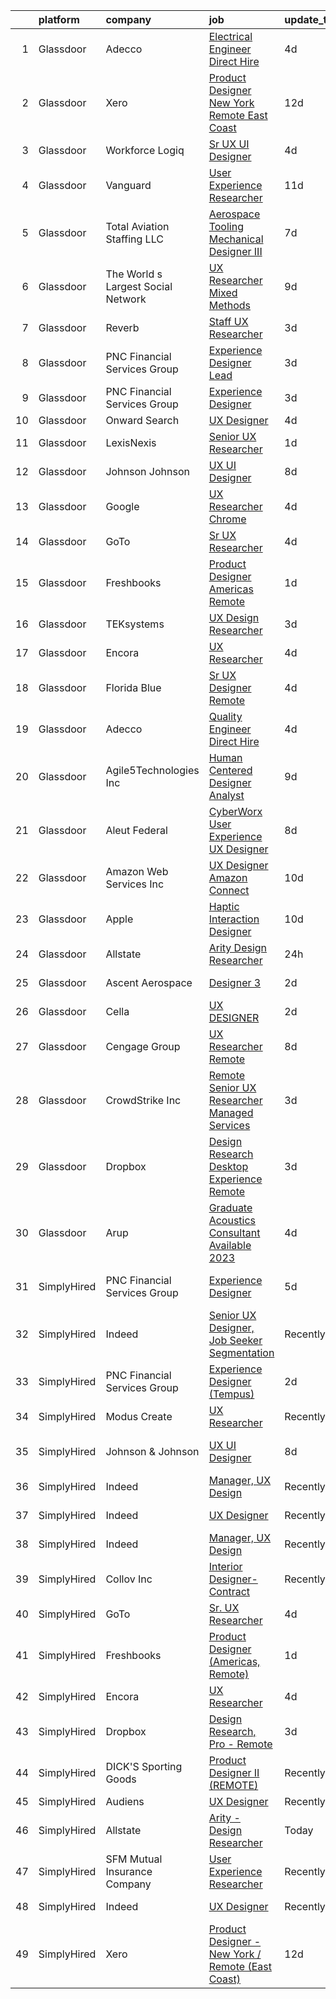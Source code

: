 

|    | platform    | company                            | job                                                                                                                                                                                                                                                                                                                                                                                                                                                                                                                                                                                                                                                                                                                                                                                                                                                                                                                                                                                                                                                                                                                                                                                                                                                                                                                                                                                                                                                                                           | update_time   | location                   |
|---:|:------------|:-----------------------------------|:----------------------------------------------------------------------------------------------------------------------------------------------------------------------------------------------------------------------------------------------------------------------------------------------------------------------------------------------------------------------------------------------------------------------------------------------------------------------------------------------------------------------------------------------------------------------------------------------------------------------------------------------------------------------------------------------------------------------------------------------------------------------------------------------------------------------------------------------------------------------------------------------------------------------------------------------------------------------------------------------------------------------------------------------------------------------------------------------------------------------------------------------------------------------------------------------------------------------------------------------------------------------------------------------------------------------------------------------------------------------------------------------------------------------------------------------------------------------------------------------|:--------------|:---------------------------|
|  1 | Glassdoor   | Adecco                             | [Electrical Engineer   Direct Hire](https://www.glassdoor.com/partner/jobListing.htm?pos=111&ao=1110586&s=58&guid=000001834f5f939fbee8fd4b85dda16a&src=GD_JOB_AD&t=SR&vt=w&ea=1&cs=1_946f6211&cb=1663484007893&jobListingId=1008137382201&cpc=2CAED5C921A5F994&jrtk=3-0-1gd7lv53li6gh801-1gd7lv54c209r000-994e80d32d71e9fa--6NYlbfkN0CsARmfH1XNQTa22oGIIJ18FtyAjbQsgfeQZpddTLaeHhygH4euGCkj3BcQzwrXkBbIRS-vZFjZ0lbdCsizEMPlVC0lVP3UHYYpBP7Spi8b8irByz7ZmtgBn7YkGVA8Ckvr23vtu7IOhkSkc8-iKHkPdHzN75MUUeNCw5pza473IBbE3oH1x6WeCmdtwh-pnh5pbB4E-BW9iQFMiT4j1MyowqmDPygDBErPXmFw4ILZwNclhuDfvdvu52Wv6Xy85LPzCe-QEdQbVN2AahKqfGK2qu1oO3juDsm1ZGzu7EMoUDrPkI7W-rDvLhO0RamYlBQOFf7emdVNoLgfs_ofm7xnAuRspugkCkP1eaz7I5hBkaKfj8axxjCizoPXlzVmIIBKWYya28_IpQm7LcCux_ohJosDTmTSd0pnEwzcIL7MW8CksMpxgD0eU3oChNAmyEHAQkA-AgrC8nfJwQCfJaZWKOYSqiPx4mZTGlCPX7P2m0kU3uqSALEKaY77h-0ji3xK9dXPdWPJgXHY6MAxKsOHHzJ2CIipdDo-LxCwrTs40ChUSMZ6onj0tQbKFf3sLtp15P9YHV7dgEpjf6kr05hQxUNaUH_dBn9QO95r8IMHkfIprjj1ZAiDGzbG9tOqID7-BLVXPJQtU0DANRBZzIM66VFj_Prnq3hTqbsYxfFuGfWnirTWgaSPVs8_rIeNnmCIaBGkOPj1SzgGk27ka1RP6c3aAzAOXRSkLq8kU9PZw0u4R1xRlKqCNyyD8JJPgr9K5b28BHuWUC1cD2ttG4WwxscmFgDFqZXbMqMCnu8Th2Sf86huqK3AsYKTIBhB_HCdgjEwe48POiv7RetYFhpyo6ht1yXB8AcW_vzNWM8qd1_CZvlFWbEDGRCBB2Kpuf72OWcSZxjUt5PxgwHjlHp-rcFddyS3XzE%3D)                                                                                                                                                                                    | 4d            | Gloucester, MA             |
|  2 | Glassdoor   | Xero                               | [Product Designer   New York   Remote  East Coast ](https://www.glassdoor.com/partner/jobListing.htm?pos=101&ao=1110586&s=58&guid=000001834f5f939fbee8fd4b85dda16a&src=GD_JOB_AD&t=SR&vt=w&cs=1_a3ffa3c9&cb=1663484007892&jobListingId=1008119464057&cpc=D2F1DE17EE1F43B9&jrtk=3-0-1gd7lv53li6gh801-1gd7lv54c209r000-d42ffd1146131f09--6NYlbfkN0COvs0giDBQSZxCgxtGlP9F2rqb7f8qKMvTQKRfo9Z2aBBfdNwhT-PCbca6Tg6UbePLXSL2kZ8wB6QVlHX3jNKcLB3QdhbnaHtCR8dPv0f5XN7MxS1xg2rPm-swsPuD68rYGuZICUqkSSh1BmczAVfWYENYm4GY3NcwVq0TyWHY8ONw9rx7low6CFFsyZyTqD3aaqxgsjtyJZwJCWH7FKV_rvCBovjayPpcrak03Rga5QuJVcPLAacGZVKf_7bvvO3EPxD_Ytwekvh9jAPvT1r0PX2exzltrD0TAsJUdDKSbnEZYgVzupw3XwCKswvAms6kuDIpc-9nykyPA6U6FzT2D_ceQzwUHdBXEd-JKIlHPfiJvsXcFRnZ6GCUfgSwjbmhqXlKwtqC0WM9Mn2Hxe5k_AXWUTMmBbOZAgZ4PFzLqGn0qAdTFombcUohm_tMKbGe0Q8-XOzkaumHOubK4xF_e4e9jsPN-KnZQzmh1Ck8fsRT27dimoyxkxFayGpUam-UCx83nJnGMiSOu_4blpIqQEmbPl29Cn8SHlA3G8e2bbqYk1UoKd1KPgWUz19fK_w%3D)                                                                                                                                                                                                                                                                                                                                                                                                                                                                                                                                         | 12d           | Remote                     |
|  3 | Glassdoor   | Workforce Logiq                    | [Sr  UX UI Designer](https://www.glassdoor.com/partner/jobListing.htm?pos=105&ao=1110586&s=58&guid=000001834f5f939fbee8fd4b85dda16a&src=GD_JOB_AD&t=SR&vt=w&cs=1_042000a7&cb=1663484007892&jobListingId=1008136049897&cpc=9908D8D4413DBB8A&jrtk=3-0-1gd7lv53li6gh801-1gd7lv54c209r000-d6dfca3bc1dbd836--6NYlbfkN0BhgsxSwl5lo7QzTbtXQkwPrIx61OQPxpk1VFOKOTLj9cEu6ZwTgNE0TNWZoeC26IbkaZfzGXY1Kmgk_7C9wWb6GIQdn0gULIs08Gg1MkzyL1gmCCumC7VizqmNDqh5FSeh-GHXxW4068IGf2R39fRtsBQLQN_Yn2Xd7MMAFm15w1XIplyVTTqNBe-TUlHuf-qbeyS92bpi-d_94DwgCWzUqq6RCK_YKRNvHVRHDZkyXpTJwktNqzy5a7GGQkoM4dtdWwcBJkvIiRlSbkaNoFr1AtGzwyLNuJ8kw4xasuCD4kaxdi_mcDnFoePmtzap61ZCGRjbEInfQ3Sqwp59-38LtHQskngByPNZpVpIoqWTQ1LbCJBLebhpz6qAkOsgP1tw-2vPJ6Le9lCLGBjGRufyuEEiCLPHjheI-h9MpCu88P4Z5M78F_9Bwq9kg4JT9exBMBdz2p8AUenazIrNGTBnSI5jVjee9hflmAdurxqymRi8plhR6fRlEDV7yBgJMKwIUTh0Bp9fMx-IW1q-JeEX5afQ4fpIYJKpsbJFAiY_suG3_HpfLLasug9fC0Vf_JudXgARAyfDPZ2RmdPV1EcHquVSSK9_112POeVEkc8MY4yy8rqdwyhclXaBVPJrEi95fNHiv-r0jqrFx4wZxIzmU_3ix4OPkug07lqkujZcjTOFHPQ3hBXe9rm72x-k-_tGwjCJLuuiIBbrtRdVUqz-6UOng2qGmzl846kr7G-3g4Y-xxthabFC)                                                                                                                                                                                                                                                                                                                                                                                      | 4d            | California                 |
|  4 | Glassdoor   | Vanguard                           | [User Experience Researcher](https://www.glassdoor.com/partner/jobListing.htm?pos=126&ao=1136043&s=58&guid=000001834f5f939fbee8fd4b85dda16a&src=GD_JOB_AD&t=SR&vt=w&cs=1_25080c63&cb=1663484007894&jobListingId=1008121346992&jrtk=3-0-1gd7lv53li6gh801-1gd7lv54c209r000-f8258fc27631a759-)                                                                                                                                                                                                                                                                                                                                                                                                                                                                                                                                                                                                                                                                                                                                                                                                                                                                                                                                                                                                                                                                                                                                                                                                   | 11d           | Charlotte, NC              |
|  5 | Glassdoor   | Total Aviation Staffing  LLC       | [Aerospace Tooling Mechanical Designer III](https://www.glassdoor.com/partner/jobListing.htm?pos=122&ao=1136043&s=58&guid=000001834f5f939fbee8fd4b85dda16a&src=GD_JOB_AD&t=SR&vt=w&ea=1&cs=1_c68b0499&cb=1663484007893&jobListingId=1008131274698&jrtk=3-0-1gd7lv53li6gh801-1gd7lv54c209r000-f748dc3483d3603e-)                                                                                                                                                                                                                                                                                                                                                                                                                                                                                                                                                                                                                                                                                                                                                                                                                                                                                                                                                                                                                                                                                                                                                                               | 7d            | Macomb, MI                 |
|  6 | Glassdoor   | The World s Largest Social Network | [UX Researcher  Mixed Methods ](https://www.glassdoor.com/partner/jobListing.htm?pos=109&ao=1110586&s=58&guid=000001834f5f939fbee8fd4b85dda16a&src=GD_JOB_AD&t=SR&vt=w&ea=1&cs=1_1d7cd145&cb=1663484007893&jobListingId=1008127980013&cpc=9DC6E4D8324653EE&jrtk=3-0-1gd7lv53li6gh801-1gd7lv54c209r000-95064e1ee481b041--6NYlbfkN0DSgjPPcnEdvoK3uuxfISLALE6pB1FR7YSHOr_tSg5_QGIhoz_2VqUepdcKLBLI_zT6UW54Cd1fNtknZtOrKjgZadErINrxE8UWz8nhuzt5Ng7HjwsUvgsuMMigsisLFyIIJVED45QTVyAR7WXJBxBSS4o8NpMWLNvnqKZVDh8d6QsKqS5n2y3TIqjZdGYiVN9SngrHezzupQ4v8Cma-bUn4sBMc4TTDg27npGYHeEpDSNpR9eRTpsKUjkrtE473R0poSUkmMZe4q2RmOcRJXWgbIIVX-B7p3w_HnRBuqxEjSmbf1qUOzZCWbRWhO8DziADtojf4cGdNFz7HYaNc3tJEwlyXQQPqDyH-Mo06I7s8k0OgxaqgcTeOZ015XsJsVG6wSx-6a1Hlp8s_jIPsymMLv-y56zvdClXfPvM11cUus9T4FoIY3fOGqv5t0lw5fiZmS3Kvs3TCrBn9zi1xAJfp6GdkSKWxmW5aljDSliCXhX_YXgv4WDSCjgVYoUx6qQbslCb-L-HrfIgHf3mWCBQNllt3hgLjfSJOYOCcnsNB_kiquYYMDNBTOCIb5g6Yk31eYcq_mzwHPnpSGygAIAQ)                                                                                                                                                                                                                                                                                                                                                                                                                                                                                                                                      | 9d            | Menlo Park, CA             |
|  7 | Glassdoor   | Reverb                             | [Staff UX Researcher](https://www.glassdoor.com/partner/jobListing.htm?pos=125&ao=1136043&s=58&guid=000001834f5f939fbee8fd4b85dda16a&src=GD_JOB_AD&t=SR&vt=w&cs=1_658383ac&cb=1663484007894&jobListingId=1008141029699&jrtk=3-0-1gd7lv53li6gh801-1gd7lv54c209r000-2c5c5dbaae6838d5-)                                                                                                                                                                                                                                                                                                                                                                                                                                                                                                                                                                                                                                                                                                                                                                                                                                                                                                                                                                                                                                                                                                                                                                                                          | 3d            | Chicago, IL                |
|  8 | Glassdoor   | PNC Financial Services Group       | [Experience Designer Lead](https://www.glassdoor.com/partner/jobListing.htm?pos=129&ao=1136043&s=58&guid=000001834f5f939fbee8fd4b85dda16a&src=GD_JOB_AD&t=SR&vt=w&cs=1_8bae5dce&cb=1663484007894&jobListingId=1008138840625&jrtk=3-0-1gd7lv53li6gh801-1gd7lv54c209r000-b8a3cec4bf480e02-)                                                                                                                                                                                                                                                                                                                                                                                                                                                                                                                                                                                                                                                                                                                                                                                                                                                                                                                                                                                                                                                                                                                                                                                                     | 3d            | Pittsburgh, PA             |
|  9 | Glassdoor   | PNC Financial Services Group       | [Experience Designer](https://www.glassdoor.com/partner/jobListing.htm?pos=116&ao=1136043&s=58&guid=000001834f5f939fbee8fd4b85dda16a&src=GD_JOB_AD&t=SR&vt=w&cs=1_2ddee062&cb=1663484007893&jobListingId=1008138840503&jrtk=3-0-1gd7lv53li6gh801-1gd7lv54c209r000-cb36401792704d98-)                                                                                                                                                                                                                                                                                                                                                                                                                                                                                                                                                                                                                                                                                                                                                                                                                                                                                                                                                                                                                                                                                                                                                                                                          | 3d            | Home, PA                   |
| 10 | Glassdoor   | Onward Search                      | [UX Designer](https://www.glassdoor.com/partner/jobListing.htm?pos=106&ao=1110586&s=58&guid=000001834f5f939fbee8fd4b85dda16a&src=GD_JOB_AD&t=SR&vt=w&cs=1_66c213cd&cb=1663484007892&jobListingId=1008136559863&cpc=5EFBB0462F9C6B7A&jrtk=3-0-1gd7lv53li6gh801-1gd7lv54c209r000-d6b1615ea4f0fd8c--6NYlbfkN0B7YoEZZ2QAGDyEGGmBPAUWSHc1Mt3sMCn9FehKcWA3w0jw7EbYYLNYdQbp0yVH2ft171ewkQnhphDIuRz7jdgfyyJKsov_anjcPfv4lZVzjGarJ4lfk3PUQekq5k8mgCwOl4hJYVUfowdmbTBrre8fI3vpTlvldisoR4QIOcp_P0V4glKetWNMkCI2nxwoH6L34aJ1OfG3ySqNZH5LLmp6Piv-_QJQgnBzXIfzT559SQKkFOPvuy1lUUl4yQkortd-HKfSCzPMtp4pF_n0nFvZhYC1w492bcftU3EsUmBESlpEq1q61mNKbNm_66jpKrnD4cbV4YziBKLihXFtyiUsYM8-cUWtiYUeVPeyRusAlYDpNyMuUGGL4WYxt4bN1xocFuK455oNy7ZwJ7LVf0RD_kMewqE_-mh0C2rdCfd5t1-I8Ke0DgfU9Lseqw4T-o1MexcRCfE0s9orjzMdUQzszyeCktUvhj6xQnzXutTxwWkzfn7-azhzI51Q3vtcZ1uAykRKYR5R_WgOqTZiNV_uyZ1XvBMRAWCMx0fmd3-a7h4YYBMWV0yejB6BjDJSsis24ymEmrWpGrH3B11O-KD7I48yBhoIoI7tV-U0qaxaVIr9HOIoUJDAaWq5lNotLNyiM4yo9GDeoX6Jsc2fCG_BkTu6E1h2vry_sp9fiDi6MHBkWcihsBlhw5ddMXG82GGVJAMTbAemPu8OGCqg4H8opxUAQpcYTNJ2aT2jlcX_mH3IAVVEePwEAsMc2elZxL3dr7z2pLnmWI0233sz1OxlkCqwt-AW-w6L9pqjKzpq0Ox-bm0eK2Hvdwed-Iw7aH3Xqb3XMghvLpqBvrVCTt5UHMD92zTI2ZWO4tLKYFxxOv7q4jbOUNaCqtO1LbHRggczW_hJXJ0vB3dMkX4mQrtHi_d--xTCx4KEGr2jYbWRa3ZYJNy7bJl9kjL56ESD0coKAKzqdGe-U8Ro_xEVgtTUu9dVkmwhYT3NkPKw8ZIv8Q%3D%3D)                                                                                                                                 | 4d            | Brooklyn, NY               |
| 11 | Glassdoor   | LexisNexis                         | [Senior UX Researcher](https://www.glassdoor.com/partner/jobListing.htm?pos=128&ao=1136043&s=58&guid=000001834f5f939fbee8fd4b85dda16a&src=GD_JOB_AD&t=SR&vt=w&ea=1&cs=1_259455a6&cb=1663484007894&jobListingId=1008145654193&jrtk=3-0-1gd7lv53li6gh801-1gd7lv54c209r000-eafe9cba2609ee3c-)                                                                                                                                                                                                                                                                                                                                                                                                                                                                                                                                                                                                                                                                                                                                                                                                                                                                                                                                                                                                                                                                                                                                                                                                    | 1d            | Remote                     |
| 12 | Glassdoor   | Johnson   Johnson                  | [UX UI Designer](https://www.glassdoor.com/partner/jobListing.htm?pos=118&ao=1136043&s=58&guid=000001834f5f939fbee8fd4b85dda16a&src=GD_JOB_AD&t=SR&vt=w&cs=1_6956947e&cb=1663484007893&jobListingId=1008128369834&jrtk=3-0-1gd7lv53li6gh801-1gd7lv54c209r000-571297199a56e5ce-)                                                                                                                                                                                                                                                                                                                                                                                                                                                                                                                                                                                                                                                                                                                                                                                                                                                                                                                                                                                                                                                                                                                                                                                                               | 8d            | Raritan, NJ                |
| 13 | Glassdoor   | Google                             | [UX Researcher  Chrome](https://www.glassdoor.com/partner/jobListing.htm?pos=119&ao=1136043&s=58&guid=000001834f5f939fbee8fd4b85dda16a&src=GD_JOB_AD&t=SR&vt=w&cs=1_f7cbd62a&cb=1663484007893&jobListingId=1008137925866&jrtk=3-0-1gd7lv53li6gh801-1gd7lv54c209r000-d82f68b7b647694f-)                                                                                                                                                                                                                                                                                                                                                                                                                                                                                                                                                                                                                                                                                                                                                                                                                                                                                                                                                                                                                                                                                                                                                                                                        | 4d            | Washington, DC             |
| 14 | Glassdoor   | GoTo                               | [Sr  UX Researcher](https://www.glassdoor.com/partner/jobListing.htm?pos=103&ao=1110586&s=58&guid=000001834f5f939fbee8fd4b85dda16a&src=GD_JOB_AD&t=SR&vt=w&cs=1_2d118336&cb=1663484007892&jobListingId=1008136047338&cpc=42BEC95245890617&jrtk=3-0-1gd7lv53li6gh801-1gd7lv54c209r000-cc8c35999ee38a36--6NYlbfkN0DXrBR656PqShB4nd9ExliYcIGoAa-Cw4zASH8sJAtKR0gdmhG0ERYtLXIRQUmGOjMeS91mUPuoV6ag9VL4ZJ8JMuRMei5Px9kneRn0URmppmA6AKjKYkk7E5TkuFwA7PmMKrAgXmB_rJlO-XtQtH-F3_UneFLkBZMbtE0VA-xmmC3XbFQPp4zRjdBybYuZU90h5w869VrCiJiyGxh322iGblIr6nICtVTBAjVNkeqkin6q7LAqUQ3apiN7H67QxI-_5uSqYPigHkbO3czU0drMemdLazqk8AqrnA4AdjWqjiXeL_TIPSSwxCFYUEjNgkMIt18Uq5M8KThWN0mRhXtfpFvcG3GItVvLCz7-ISgUWxVDIOQkbFGE4MCvPFde4ddNzUwUFjvf8t46a2xt4kdDIbtQj3hryN44w4gsmwi88ktWsEmrICECdWPkvZgjc1bknFxKX7GvOya_8ZylKSJ9cKLAOCtsGubfxjpa3r8DAACNESR8ey8DndBiwkO3DmeZ_RsaFkfICn1xtNTiz6DCki2ZLRoq3tDKSLkoyyHA_4fSxHlmhb-fjp64o4UWGlwiWEAwwY0vEy_wbSNtMboioT49GWtZrRbonCafdqJgCQQORfUVweZky8GM2kfdoZvcbG1RO5F81W8CnCWzCZCT51R6hWkAFyvgw3bTt2d7BFz8KtxT-JheZ3ewC7FZ6l47O3Teomuz2dxjjiFbgjthCJldTri7XrnpnPDt0rYz_7PboS3MDk2mZ0lPfDjg17O3RdmOOeHjTQ3q4F6-lcxmZ1TzovBmpC-sg1wYCpmM-QP6IQy9Ep7jMVl9f91vwwntZDetkpOYeM_d22Tor4ocgu-SczppbwEdo46PJg86PeSfxOL-L5G1Ik0o_jxsIpW7KvHtKdRVHyf20y5ZYecqWkofD4cylbCxKJn10IF_u3S5RHsROn8o03RjXNtyUrek1aVHjnEgb3LhAsYKKZI337rUsflC5Av291rMc4j8znlPPJurr0q7)                                                                                                                       | 4d            | Boston, MA                 |
| 15 | Glassdoor   | Freshbooks                         | [Product Designer  Americas  Remote ](https://www.glassdoor.com/partner/jobListing.htm?pos=112&ao=1136043&s=58&guid=000001834f5f939fbee8fd4b85dda16a&src=GD_JOB_AD&t=SR&vt=w&cs=1_951fa6af&cb=1663484007893&jobListingId=1008144326945&jrtk=3-0-1gd7lv53li6gh801-1gd7lv54c209r000-80f87824cf1be23d-)                                                                                                                                                                                                                                                                                                                                                                                                                                                                                                                                                                                                                                                                                                                                                                                                                                                                                                                                                                                                                                                                                                                                                                                          | 1d            | San Antonio, TX            |
| 16 | Glassdoor   | TEKsystems                         | [UX Design Researcher](https://www.glassdoor.com/partner/jobListing.htm?pos=107&ao=1110586&s=58&guid=000001834f5f939fbee8fd4b85dda16a&src=GD_JOB_AD&t=SR&vt=w&cs=1_92c743d7&cb=1663484007892&jobListingId=1008139170499&cpc=9908D8D4413DBB8A&jrtk=3-0-1gd7lv53li6gh801-1gd7lv54c209r000-75228bd0f8383f41--6NYlbfkN0AuKz8EBO1xHDEL7V2YF9xF3dC_I9B9i-Zw2Jh8clPMK3KTieKealHQMRxLfyLBLKJ_aEawN_FtcgMaP4ZQRHA2lbBNhsjmobvHY-pf1HwCSfKCMOpUg9X-9hskFRVy_DTllsu8CsYZT_Eu0kI-xEIrbbIOaobzwqjVZzP1XA0BLCOJBtZZEDPgZNWinCBaGPeIHEDHOXVdopbOTsZAQCw_anrjfqmH5C4KmR11hTgtCr3iufyFmGHfhAna4bYIlwudLQJyc2jNnXzrdbN-mMicDgmtw8TiAJ6UMhYvCIWdVVyWNn4xipJl0Gm5sW3BIvhkN-KxkGrsmkUbtNY46hOZHTBZA9KsyU_TuAZh2lT6gm96GZvNBVvK4xL-1hXlwtgmztbY1uhnWZ1I-aWcQD-oEqkmXcut5dpiUbuUvk_HSfjNbAmyvZTgKWH8ZScyod6dvP90WWut2qCy6bhnJ__mNJe6rL2NiYuSRWVj9mtADHSRR3bjpYioQauj11B_DRN6rCCDI-ApQJm6QZ1Ecf0y9ilRg0hdO8WM8q-LvGgE2TjdJobBvu4gJgJXj6a-FUghd2ZqoOcKebH8iHzoWg5Oy9U12YOS2QL1iHFfNuUWp0mM9BAluNUJmE6dvULCIPvscj7zAoNoN9vbcf7hzm62V9VbmPVCaz1psaokd2n6Ibb47tPFp83wSLQON9YIppnXZVr_OKniKx2fHhjHZKVnY4HyKypxxFFacckOylHptMlZN6c3O5e-FOvLeM9oGc9Oh7n21_9En2UxNs65VNBQoyKO7oKcDMqSmuz3NYea88JcZvUnhNfPw6Wkzor67rj0lvcngZ39RC2AbH8LBk66kHTZwupl2z_Up5MpQmEFyakECKqTe6ouwHR_NvobJI8PubAahTyI8IkQM87Wlb5kgkmg4hlBtFQ%3D)                                                                                                                                                                                                      | 3d            | Chicago, IL                |
| 17 | Glassdoor   | Encora                             | [UX Researcher](https://www.glassdoor.com/partner/jobListing.htm?pos=123&ao=1136043&s=58&guid=000001834f5f939fbee8fd4b85dda16a&src=GD_JOB_AD&t=SR&vt=w&ea=1&cs=1_fc2d6cb1&cb=1663484007894&jobListingId=1008137262775&jrtk=3-0-1gd7lv53li6gh801-1gd7lv54c209r000-1d47222d3e13aef9-)                                                                                                                                                                                                                                                                                                                                                                                                                                                                                                                                                                                                                                                                                                                                                                                                                                                                                                                                                                                                                                                                                                                                                                                                           | 4d            | Dallas, TX                 |
| 18 | Glassdoor   | Florida Blue                       | [Sr  UX Designer  Remote ](https://www.glassdoor.com/partner/jobListing.htm?pos=127&ao=1136043&s=58&guid=000001834f5f939fbee8fd4b85dda16a&src=GD_JOB_AD&t=SR&vt=w&cs=1_05d7fb10&cb=1663484007894&jobListingId=1008137743973&jrtk=3-0-1gd7lv53li6gh801-1gd7lv54c209r000-8f44fa137cf5a647-)                                                                                                                                                                                                                                                                                                                                                                                                                                                                                                                                                                                                                                                                                                                                                                                                                                                                                                                                                                                                                                                                                                                                                                                                     | 4d            | Remote                     |
| 19 | Glassdoor   | Adecco                             | [Quality Engineer  Direct Hire](https://www.glassdoor.com/partner/jobListing.htm?pos=110&ao=1110586&s=58&guid=000001834f5f939fbee8fd4b85dda16a&src=GD_JOB_AD&t=SR&vt=w&ea=1&cs=1_6af83877&cb=1663484007893&jobListingId=1008137382222&cpc=654405A9B1E0A9F5&jrtk=3-0-1gd7lv53li6gh801-1gd7lv54c209r000-ca5f45e3e8f4654a--6NYlbfkN0CsARmfH1XNQTa22oGIIJ18FtyAjbQsgfeQZpddTLaeHhygH4euGCkj3BcQzwrXkBbIRS-vZFjZ0nLZWt3VDFLMBP8hU3nShTTVSnc-6Zn9k4auwPULwJhdYOmn8zHcUF9HbkpzYW7Vh_-aHZ3Bg1ZC6QSWF-Jm7tmVzqqe9Asborlpaz0F4G8hKzGP8PKJSC6YpZfGgNtaMwiPmB_luFXWiJQ-DKC1Fx20rr0tZUXCdb-0DbkQqkqMdlP2SQ3YD2h9g_-lrpUNNIsxKdrRN7Mj-sKuSXgBEL-CSXWitDcvWyqnPYOzF3Dr11nYpFaqttkfo_tjE4fNnzXP7hwqkKyZBdVRu1bZJYS4iOsXc-gLl7aodniBsDL1ZIBKx3R7eyuDmF3X1y-pzUDrCVpHIZAsPnsoFodLwVkZh13vdfxNwldkBcGmVAQ9a1Fq_HMHEptbXO4nICuuvQ5zprMwpJ62z75CYHyeAFTOmOd15zI215kUT62Ow2PTi24ldwq0JyG9fRiSU1nQDoPDHXOQbBySjwdxKupd0diC-RfyH-H4todXD5xHUrrced-N-NZMWQ8cbOUpEdDVl3FY0fKmeF9ymUsVUe0WbWpZDujCFwjMnlYYRe2W8IFys_cM6O-0dbVCOGckhu0-7CBiXa8l2KiZmEk7Jq4PBEEgNnOHjQDK3CLPAhFqE4UkOrq3CbmtUHdZEm2YQinnXe48GYj7yuZsjJBFdXJYnLJfQKr9tMDcOnrI-rsySeGLqenu_-b_q-5uBJcSsthDejGdvoX0vKItK32fM1i5L7NRLkjiiTqUFsp7wniUL_Hb7oVdbC0cqIdFoSODuOJQwkq8IJw5-88UkLM-SGWZjAvSClpZbytXCjirKVDHR0TzhWxxZnHGNQoyEwLQ2q-T373Tx3aNouETa446qrpzbNQ%3D)                                                                                                                                                                                        | 4d            | Gloucester, MA             |
| 20 | Glassdoor   | Agile5Technologies  Inc            | [Human Centered Designer   Analyst](https://www.glassdoor.com/partner/jobListing.htm?pos=130&ao=1136043&s=58&guid=000001834f5f939fbee8fd4b85dda16a&src=GD_JOB_AD&t=SR&vt=w&ea=1&cs=1_b5d4079b&cb=1663484007894&jobListingId=1008125577387&jrtk=3-0-1gd7lv53li6gh801-1gd7lv54c209r000-23d98d1178961ad5-)                                                                                                                                                                                                                                                                                                                                                                                                                                                                                                                                                                                                                                                                                                                                                                                                                                                                                                                                                                                                                                                                                                                                                                                       | 9d            | Remote                     |
| 21 | Glassdoor   | Aleut Federal                      | [CyberWorx User Experience  UX  Designer](https://www.glassdoor.com/partner/jobListing.htm?pos=121&ao=1136043&s=58&guid=000001834f5f939fbee8fd4b85dda16a&src=GD_JOB_AD&t=SR&vt=w&cs=1_0ff65143&cb=1663484007893&jobListingId=1008129771102&jrtk=3-0-1gd7lv53li6gh801-1gd7lv54c209r000-8be8d19575ddc2c8-)                                                                                                                                                                                                                                                                                                                                                                                                                                                                                                                                                                                                                                                                                                                                                                                                                                                                                                                                                                                                                                                                                                                                                                                      | 8d            | U S A F Academy, CO        |
| 22 | Glassdoor   | Amazon Web Services  Inc           | [UX Designer  Amazon Connect](https://www.glassdoor.com/partner/jobListing.htm?pos=113&ao=1136043&s=58&guid=000001834f5f939fbee8fd4b85dda16a&src=GD_JOB_AD&t=SR&vt=w&cs=1_17feb6e7&cb=1663484007893&jobListingId=1008122416308&jrtk=3-0-1gd7lv53li6gh801-1gd7lv54c209r000-4e39ea93cab7afc9-)                                                                                                                                                                                                                                                                                                                                                                                                                                                                                                                                                                                                                                                                                                                                                                                                                                                                                                                                                                                                                                                                                                                                                                                                  | 10d           | East Palo Alto, CA         |
| 23 | Glassdoor   | Apple                              | [Haptic Interaction Designer](https://www.glassdoor.com/partner/jobListing.htm?pos=117&ao=1136043&s=58&guid=000001834f5f939fbee8fd4b85dda16a&src=GD_JOB_AD&t=SR&vt=w&cs=1_dad5595b&cb=1663484007893&jobListingId=1008124951425&jrtk=3-0-1gd7lv53li6gh801-1gd7lv54c209r000-f09153b84c107bae-)                                                                                                                                                                                                                                                                                                                                                                                                                                                                                                                                                                                                                                                                                                                                                                                                                                                                                                                                                                                                                                                                                                                                                                                                  | 10d           | Cupertino, CA              |
| 24 | Glassdoor   | Allstate                           | [Arity   Design Researcher](https://www.glassdoor.com/partner/jobListing.htm?pos=102&ao=1110586&s=58&guid=000001834f5f939fbee8fd4b85dda16a&src=GD_JOB_AD&t=SR&vt=w&cs=1_5e461684&cb=1663484007892&jobListingId=1008146367908&cpc=9908D8D4413DBB8A&jrtk=3-0-1gd7lv53li6gh801-1gd7lv54c209r000-2a9d07b4c94ca1a2--6NYlbfkN0BLH0BMQoDn-yw6Urt952hBm1JLFZ7WpBxND2cMIOjOqdmupiC_ZwOjCSzUpM3cDMan-XWx-WYIgFW0eKYFFNcZZa4e2BvAYYyViwDNAEYnoLYakGHlHkr1vztp50za5AEgtwAu40VL7MNPrW6TETvCPm8tbtjfkGnj0aRI0eFJ8Kll7Eehs7NEX4lAEyzxo0_NcqxNWllSy5Bi18Dceu8CS4Fl23wNHW4dqkGwBx-fgslE6cQMlNVQ0_OX2mJogtgLst474ZXiRpCvm7i6kmzlNIyyP5UvrDlHxBJWjkgD2cS_Zo8cOPh7drOJkjSIb1vl1Z2vlRUmGoi_m4C9AqjTk7TDP9aA6imFBgboO3z_uOAvzf_TvcaLOMjkuXbjJ3p7Jrwq0LlUqL442UPYxP-Jy1sce6FpX550z2chHXY1EI9EFp7vAGueHMLKzLY-ql7V4OAXdZwX7xc6OsFPesmFd3XFCgKwi4bjfDgFkdJ9EdHjTRJuoTPLxRbEkJnlqNuBlAF-VSvUKWzX0Qi6CPlXLUu3MozPhmRzAlWfK82vhmqb2t-sN7wlocDa-6Bg_NuuGtcHuO2vXAlnv8tdh6gFEPJCs_coHYgG96giz_8U4n5FFPkg0tEel3Lbc-uVnuv_JKrsRrcwMMrIitMw10q9XcyDSRUKdgUcrpshPeK0zSiDRBlNluIxgZH6WW3qKUw3QLB5WmD54IFSIeOQUGUVE9v0jyXeG4pMxumpyQz3q96UNBdkLKzMF6QXLVjDdeUT1pBRRU5Vq1nOEEE03QwGGDO7JWxyIA-cU8WHkeiXRMOOQyS3HLuH1b03p2ODV34zJ-9Do9pxDz7SmT7Pw_UhDTAU6fCxvRiCtTMSXe1cySCat2aRu1_cU1VaX1_tvoIcxDs0SGXrV0WChzx_h1iqCWRxgsbteLbCC21j94ApB8Ph9_LYktJVAUZ7OPxEV7U0JDR6JVjPWMd7Yms55wXfh9MnMG4oqASS69oeDltFQjkCIMmWaWWhoxJgh_Zj1Cgpd4O5PopSZCW92OPXg6_asiHQGXHewL_5VOE62vhLrhH86Q-3W-n5SVBLxhxsb1zj__a4W_hhPO_H3nknDclkErRB_KnOMXY%3D) | 24h           | Remote                     |
| 25 | Glassdoor   | Ascent Aerospace                   | [Designer 3](https://www.glassdoor.com/partner/jobListing.htm?pos=115&ao=1136043&s=58&guid=000001834f5f939fbee8fd4b85dda16a&src=GD_JOB_AD&t=SR&vt=w&cs=1_f428cd81&cb=1663484007893&jobListingId=1008143353074&jrtk=3-0-1gd7lv53li6gh801-1gd7lv54c209r000-4065a33b84859405-)                                                                                                                                                                                                                                                                                                                                                                                                                                                                                                                                                                                                                                                                                                                                                                                                                                                                                                                                                                                                                                                                                                                                                                                                                   | 2d            | Santa Ana, CA              |
| 26 | Glassdoor   | Cella                              | [UX DESIGNER](https://www.glassdoor.com/partner/jobListing.htm?pos=120&ao=1136043&s=58&guid=000001834f5f939fbee8fd4b85dda16a&src=GD_JOB_AD&t=SR&vt=w&cs=1_a348d9a0&cb=1663484007893&jobListingId=1008142953328&jrtk=3-0-1gd7lv53li6gh801-1gd7lv54c209r000-f4e0c1ad89f4eef1-)                                                                                                                                                                                                                                                                                                                                                                                                                                                                                                                                                                                                                                                                                                                                                                                                                                                                                                                                                                                                                                                                                                                                                                                                                  | 2d            | New York, NY               |
| 27 | Glassdoor   | Cengage Group                      | [UX Researcher   Remote](https://www.glassdoor.com/partner/jobListing.htm?pos=124&ao=1136043&s=58&guid=000001834f5f939fbee8fd4b85dda16a&src=GD_JOB_AD&t=SR&vt=w&cs=1_9d5bc9a9&cb=1663484007894&jobListingId=1008129649729&jrtk=3-0-1gd7lv53li6gh801-1gd7lv54c209r000-85a3a59499153edc-)                                                                                                                                                                                                                                                                                                                                                                                                                                                                                                                                                                                                                                                                                                                                                                                                                                                                                                                                                                                                                                                                                                                                                                                                       | 8d            | Boston, MA                 |
| 28 | Glassdoor   | CrowdStrike  Inc                   | [Remote   Senior UX Researcher   Managed Services](https://www.glassdoor.com/partner/jobListing.htm?pos=108&ao=1110586&s=58&guid=000001834f5f939fbee8fd4b85dda16a&src=GD_JOB_AD&t=SR&vt=w&cs=1_9a8cf999&cb=1663484007892&jobListingId=1008139056132&cpc=32EE424DE2B657EB&jrtk=3-0-1gd7lv53li6gh801-1gd7lv54c209r000-78538d6b93bf6df9--6NYlbfkN0Cu2CVlb3GO4Nf7aS8SXsFwjpUbSKkwsJRaJhRnAEdqU2uA_tXhGJmrQ13aseQPM3wZH88bKJJ0VQbyhvIXDYbkBiIaC5uTW17r1v8Fm0ekT1v3j27-qV5jMK1ryg58wBbXB6iaK7Xqrxeqv7IuWY2EvziICHiX_LjIhj6QIA207zKGPrpwvHBrIDPR-nhGCYmXLIyXP-6bppTSWZH4-qnyaQa5mP8ycbQdEr4J415X_Ry5NmvLlS1itY3yFWwTyL_jcNUdwnff08AAici1POVercqQy8gVPu6LYXBMM3jl8asxYbIN_Xc-gngRIeKp2s86DTmlX53W4XVWldKtm3BZa1Q-58Y0f8QBr_-3Ew0QWsQ64BSPprqWVK58rxQ6x4hZLJFEFPVybPKiiT9ZHrCpbZjKVN1FebKqjJjOBrz5PAHZKfN3neJ-lb1IZO5ku8Cu8jsIPmDbrDV93nV157DZZwvsLqHp4mVyXnGEHVObZh127K7ILhPMgtesvC-diw5V84OMAYPT0CYskK4HkysWNWkuEaTVQQEG2mWt9ZDG0v0xoB1NZj2P7AeJxia-aERW6GfNJQz57fAi4k2ZUDvJcbTwL_Rt9zvEowxi_BCC0soNwqPBQz_Jw6YOxLw9rccmKbgkW5NmNR_rOuMGIX0U8bH4pN9ge1Rn_o3T09aJINQ0nPXAfLxOtKf-ZCr7a6yYy18DEsLSGbgrO3vu4AkrfoljwXxpNMboIwAxvanqiiV3_DIAowor)                                                                                                                                                                                                                                                                                                                                                        | 3d            | Trenton, NJ                |
| 29 | Glassdoor   | Dropbox                            | [Design Research  Desktop Experience   Remote](https://www.glassdoor.com/partner/jobListing.htm?pos=104&ao=1110586&s=58&guid=000001834f5f939fbee8fd4b85dda16a&src=GD_JOB_AD&t=SR&vt=w&cs=1_09c88426&cb=1663484007892&jobListingId=1008138820281&cpc=AC285F3A3ECA6BB0&jrtk=3-0-1gd7lv53li6gh801-1gd7lv54c209r000-92dfd0fa83306b20--6NYlbfkN0BXuQyu8a89IGjYOqzws6EwobUQWMJj07p0mQmaAEzBiv5YTpqbp9_Y159vwZbfZwnnm9NsnFPgSKxAw3h2A_jojzvqetGszXBujjJjDC0pzHCYAOnWcivn3u7OZ4BXWFQhn7R7-QPP32QAf-x6FWziIleLKwD3ux4yPc3PrX_BSTkBp430YQsOXCfYWz3ALIfKZ312NO6_dTHdWWuPfggPtlsH_o1O_5IRAtM67zNtt01_mVOQjaJPZMrHfgI34ZmNj1uyBvh3W5xqaOZyTqkuScvC6x_XSfmM0AHDVZWfkRE8ClWizrwYM9T83AazqLCf-5fVLvw-E-GggJRjVb_7-5QGkYevuJ6hzq0-UuuQ1OIEwKpcJ0kaQ4r02gw4KL5pTJ-g0x9GXPH-T3eAdRx_uC8QIic4l26iF-wfOZIHdByBWw9aG_qC4OWNhy-5TzWpCyLTyHFSh9WkD13arm8RJLg0LLDlkCPHrtx3gaUKlbz7wjTT9-FtccPUNKYh_Q-KHgEgbT6MCQXa3PmYHTCntI0IkMdJA05oogF3MiMl292SmO9DbrEqX7w1anjLrhaWhvW2mk1LyC4m6gQdINmMCip2p_GyNwELCaHK5UPJ1BZg8sCYfDko4ixYhiXzeSAgqDub90rA6Kgs5yta3jXsjt2b0QJMQgBmpyQ7E5Jzafz9wq8CeT5tolxRnhTWL9YNIgnpHtnnbjshtMKHHwKp5U_Ne9gSShfjo6Lqm4yz1w%3D%3D)                                                                                                                                                                                                                                                                                                                                                                | 3d            | New York, NY               |
| 30 | Glassdoor   | Arup                               | [Graduate Acoustics Consultant  Available 2023 ](https://www.glassdoor.com/partner/jobListing.htm?pos=114&ao=1136043&s=58&guid=000001834f5f939fbee8fd4b85dda16a&src=GD_JOB_AD&t=SR&vt=w&cs=1_154206ff&cb=1663484007893&jobListingId=1008137734654&jrtk=3-0-1gd7lv53li6gh801-1gd7lv54c209r000-17e87c0d31c02b5b-)                                                                                                                                                                                                                                                                                                                                                                                                                                                                                                                                                                                                                                                                                                                                                                                                                                                                                                                                                                                                                                                                                                                                                                               | 4d            | New York, NY               |
| 31 | SimplyHired | PNC Financial Services Group       | [Experience Designer](https://www.simplyhired.com/job/TI9h4GjAPMX4IV0AUV3d4jo4CsnONkIMs8m1n-EgNeLC-N7u4Y0ysQ?q=generative+designer)                                                                                                                                                                                                                                                                                                                                                                                                                                                                                                                                                                                                                                                                                                                                                                                                                                                                                                                                                                                                                                                                                                                                                                                                                                                                                                                                                           | 5d            | Pittsburgh, PA +1 location |
| 32 | SimplyHired | Indeed                             | [Senior UX Designer, Job Seeker Segmentation](https://www.simplyhired.com/job/zUgRgSHf6CQNTWaw35UvyNC8Jr52b-Skmp6loYaOwDf2yEL5z4vazA?q=generative+designer)                                                                                                                                                                                                                                                                                                                                                                                                                                                                                                                                                                                                                                                                                                                                                                                                                                                                                                                                                                                                                                                                                                                                                                                                                                                                                                                                   | Recently      | San Francisco, CA          |
| 33 | SimplyHired | PNC Financial Services Group       | [Experience Designer (Tempus)](https://www.simplyhired.com/job/C5KOsx8DVGMfHPTGM1H3uYNoRmvDa_GSnIp_u0WYhQgL5MfqiohCbw?q=generative+designer)                                                                                                                                                                                                                                                                                                                                                                                                                                                                                                                                                                                                                                                                                                                                                                                                                                                                                                                                                                                                                                                                                                                                                                                                                                                                                                                                                  | 2d            | Auburn, IN                 |
| 34 | SimplyHired | Modus Create                       | [UX Researcher](https://www.simplyhired.com/job/BJb4hvBl4sTeHI9C2uhHGJ37By7YOgalfbeiI8ZZxu0pOdKod3yYmw?q=generative+designer)                                                                                                                                                                                                                                                                                                                                                                                                                                                                                                                                                                                                                                                                                                                                                                                                                                                                                                                                                                                                                                                                                                                                                                                                                                                                                                                                                                 | Recently      | Boston, MA                 |
| 35 | SimplyHired | Johnson & Johnson                  | [UX UI Designer](https://www.simplyhired.com/job/v_qVdQEne7NmI_QFucMB7WUzsnImksbBJ5Hk6dHLLZQ1Dex5F7emfQ?q=generative+designer)                                                                                                                                                                                                                                                                                                                                                                                                                                                                                                                                                                                                                                                                                                                                                                                                                                                                                                                                                                                                                                                                                                                                                                                                                                                                                                                                                                | 8d            | Raritan, NJ +1 location    |
| 36 | SimplyHired | Indeed                             | [Manager, UX Design](https://www.simplyhired.com/job/Bq589sK4IRMfwF5-KARscZ6LsNo2I05ZrwbHgWV1WMmQn8wB-Cg3yw?q=generative+designer)                                                                                                                                                                                                                                                                                                                                                                                                                                                                                                                                                                                                                                                                                                                                                                                                                                                                                                                                                                                                                                                                                                                                                                                                                                                                                                                                                            | Recently      | United States              |
| 37 | SimplyHired | Indeed                             | [UX Designer](https://www.simplyhired.com/job/URziMhrNTaKa1PLKfIfrhF-GuRmaj4gn2FhVHZfhBU3tWsV0R0J4dw?q=generative+designer)                                                                                                                                                                                                                                                                                                                                                                                                                                                                                                                                                                                                                                                                                                                                                                                                                                                                                                                                                                                                                                                                                                                                                                                                                                                                                                                                                                   | Recently      | United States              |
| 38 | SimplyHired | Indeed                             | [Manager, UX Design](https://www.simplyhired.com/job/Bq589sK4IRMfwF5-KARscZ6LsNo2I05ZrwbHgWV1WMmQn8wB-Cg3yw?q=generative+designer)                                                                                                                                                                                                                                                                                                                                                                                                                                                                                                                                                                                                                                                                                                                                                                                                                                                                                                                                                                                                                                                                                                                                                                                                                                                                                                                                                            | Recently      | United States              |
| 39 | SimplyHired | Collov Inc                         | [Interior Designer-Contract](https://www.simplyhired.com/job/BWulXfwm_DajYkRoVR_cHEZ0YAw0ZzUYn4k1ZR9ZbVk7SbJZhkaf0Q?q=generative+designer)                                                                                                                                                                                                                                                                                                                                                                                                                                                                                                                                                                                                                                                                                                                                                                                                                                                                                                                                                                                                                                                                                                                                                                                                                                                                                                                                                    | Recently      | Remote                     |
| 40 | SimplyHired | GoTo                               | [Sr. UX Researcher](https://www.simplyhired.com/job/Ccu8N5NMkACp7U0r4BlQI4aoQdlcMBgNeYqpoaP96a5aYkoMpw1lxQ?q=generative+designer)                                                                                                                                                                                                                                                                                                                                                                                                                                                                                                                                                                                                                                                                                                                                                                                                                                                                                                                                                                                                                                                                                                                                                                                                                                                                                                                                                             | 4d            | Boston, MA                 |
| 41 | SimplyHired | Freshbooks                         | [Product Designer (Americas, Remote)](https://www.simplyhired.com/job/trY9BlVKGs3Y8gdnn56BafdyeBKjPsYOgSfDGWTKGStZrTmnA-e_xA?q=generative+designer)                                                                                                                                                                                                                                                                                                                                                                                                                                                                                                                                                                                                                                                                                                                                                                                                                                                                                                                                                                                                                                                                                                                                                                                                                                                                                                                                           | 1d            | San Antonio, TX            |
| 42 | SimplyHired | Encora                             | [UX Researcher](https://www.simplyhired.com/job/QmJyXRkceYmkDjb6ZO2cBehiIMoBik9eS8YVengVwFXygBB8rJEeBA?q=generative+designer)                                                                                                                                                                                                                                                                                                                                                                                                                                                                                                                                                                                                                                                                                                                                                                                                                                                                                                                                                                                                                                                                                                                                                                                                                                                                                                                                                                 | 4d            | Dallas, TX                 |
| 43 | SimplyHired | Dropbox                            | [Design Research, Pro - Remote](https://www.simplyhired.com/job/HUeD521hBwVLWA5fSR3HD2jHbIfqnV52T44vAXb7wZ4lL1BiPEYJZA?q=generative+designer)                                                                                                                                                                                                                                                                                                                                                                                                                                                                                                                                                                                                                                                                                                                                                                                                                                                                                                                                                                                                                                                                                                                                                                                                                                                                                                                                                 | 3d            | New York, NY               |
| 44 | SimplyHired | DICK'S Sporting Goods              | [Product Designer II (REMOTE)](https://www.simplyhired.com/job/2ms4UCpLA_OQcYmJ3OkIcgZJf65XxAj2OcsIqR3y_xd375DA5cnLQQ?q=generative+designer)                                                                                                                                                                                                                                                                                                                                                                                                                                                                                                                                                                                                                                                                                                                                                                                                                                                                                                                                                                                                                                                                                                                                                                                                                                                                                                                                                  | Recently      | Coraopolis, PA             |
| 45 | SimplyHired | Audiens                            | [UX Designer](https://www.simplyhired.com/job/Wt-bzfLqlP_2Ogm4ZWFXzsjdCCaKLSmj0MmjDxwZXupviK9Ic2SruQ?q=generative+designer)                                                                                                                                                                                                                                                                                                                                                                                                                                                                                                                                                                                                                                                                                                                                                                                                                                                                                                                                                                                                                                                                                                                                                                                                                                                                                                                                                                   | Recently      | Remote                     |
| 46 | SimplyHired | Allstate                           | [Arity - Design Researcher](https://www.simplyhired.com/job/nuCwrAaPLlwLp-lBj289gVGfaczfqrV6k5QUiHtlCFSbf0M5apP--g?q=generative+designer)                                                                                                                                                                                                                                                                                                                                                                                                                                                                                                                                                                                                                                                                                                                                                                                                                                                                                                                                                                                                                                                                                                                                                                                                                                                                                                                                                     | Today         | Remote                     |
| 47 | SimplyHired | SFM Mutual Insurance Company       | [User Experience Researcher](https://www.simplyhired.com/job/q7YkSDr49eIMyGsjnEsWzQDcdRzh4LJi6vHhnUzHogohwIPFoCfm4w?q=generative+designer)                                                                                                                                                                                                                                                                                                                                                                                                                                                                                                                                                                                                                                                                                                                                                                                                                                                                                                                                                                                                                                                                                                                                                                                                                                                                                                                                                    | Recently      | Bloomington, MN            |
| 48 | SimplyHired | Indeed                             | [UX Designer](https://www.simplyhired.com/job/URziMhrNTaKa1PLKfIfrhF-GuRmaj4gn2FhVHZfhBU3tWsV0R0J4dw?q=generative+designer)                                                                                                                                                                                                                                                                                                                                                                                                                                                                                                                                                                                                                                                                                                                                                                                                                                                                                                                                                                                                                                                                                                                                                                                                                                                                                                                                                                   | Recently      | United States              |
| 49 | SimplyHired | Xero                               | [Product Designer - New York / Remote (East Coast)](https://www.simplyhired.com/job/Uve7sc1FrWS-FAPF8zVeCvmJntMIsHinLThLFFqIBH0h7xea4dfymQ?q=generative+designer)                                                                                                                                                                                                                                                                                                                                                                                                                                                                                                                                                                                                                                                                                                                                                                                                                                                                                                                                                                                                                                                                                                                                                                                                                                                                                                                             | 12d           | Remote                     |